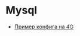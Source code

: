 # Mysql

- [Пример конфига на 4G](https://github.com/twitter/mysql/blob/master/support-files/my-innodb-heavy-4G.cnf.sh)
